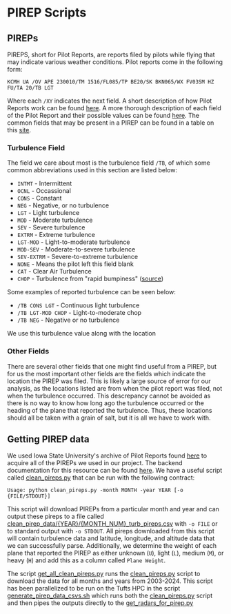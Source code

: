 # PIREP Scripts

## PIREPs

PIREPS, short for Pilot Reports, are reports filed by pilots while flying that may indicate various weather conditions. Pilot reports come in the following form:

```
KCMH UA /OV APE 230010/TM 1516/FL085/TP BE20/SK BKN065/WX FV03SM HZ FU/TA 20/TB LGT
```

Where each `/XY` indicates the next field. A short description of how Pilot Reports work can be found [here](https://skybrary.aero/articles/pilot-report-pirep). A more thorough description of each field of the Pilot Report and their possible values can be found [here](https://www.faa.gov/air_traffic/publications/atpubs/fs_html/chap8_section_1.html). The common fields that may be present in a PIREP can be found in a table on this [site](https://skybrary.aero/articles/pilot-report-pirep).

### Turbulence Field
The field we care about most is the turbulence field `/TB`, of which some common abbreviations used in this section are listed below:

* `INTMT` - Intermittent
* `OCNL` - Occassional
* `CONS` - Constant
* `NEG` - Negative, or no turbulence
* `LGT` - Light turbulence
* `MOD` - Moderate turbulence
* `SEV` - Severe turbulence
* `EXTRM` - Extreme turbulence
* `LGT-MOD` - Light-to-moderate turbulence
* `MOD-SEV` - Moderate-to-severe turbulence
* `SEV-EXTRM` - Severe-to-extreme turbulence
* `NONE` - Means the pilot left this field blank
* `CAT` - Clear Air Turbulence
* `CHOP` - Turbulence from "rapid bumpiness" ([source](https://www.faa.gov/air_traffic/publications/atpubs/pcg_html/glossary-c.html#$CHOP))

Some examples of reported turbulence can be seen below:
* `/TB CONS LGT` - Continuous light turbulence
* `/TB LGT-MOD CHOP` - Light-to-moderate chop
* `/TB NEG` - Negative or no turbulence

We use this turbulence value along with the location

### Other Fields
There are several other fields that one might find useful from a PIREP, but for us the most important other fields are the fields which indicate the location the PIREP was filed. This is likely a large source of error for our analysis, as the locations listed are from when the pilot report was filed, not when the turbulence occurred. This descrepancy cannot be avoided as there is no way to know how long ago the turbulence occurred or the heading of the plane that reported the turbulence. Thus, these locations should all be taken with a grain of salt, but it is all we have to work with.


## Getting PIREP data
We used Iowa State University's archive of Pilot Reports found [here](https://mesonet.agron.iastate.edu/request/gis/pireps.php) to acquire all of the PIREPs we used in our project. The backend documentation for this resource can be found [here](https://mesonet.agron.iastate.edu/cgi-bin/request/gis/pireps.py?help). We have a useful script called [clean_pireps.py](clean_pireps.py) that can be run with the following contract:

```
Usage: python clean_pireps.py -month MONTH -year YEAR [-o {FILE/STDOUT}]
```
This script will download PIREPs from a particular month and year and can output these pireps to a file called [clean_pirep_data/{YEAR}/{MONTH_NUM}_turb_pireps.csv](pireps/clean_pirep_data/2025/03_turb_pireps.csv) with `-o FILE` or to standard output with `-o STDOUT`. All pireps downloaded from this script will contain turbulence data and latitude, longitude, and altitude data that we can successfully parse. Additionally, we determine the weight of each plane that reported the PIREP as either unknown (`U`), light (`L`), medium (`M`), or heavy (`H`) and add this as a column called `Plane Weight`.

The script [get_all_clean_pireps.py](get_all_clean_pireps.py) runs the [clean_pireps.py](clean_pireps.py) script to download the data for all months and years from 2003-2024. This script has been parallelized to be run on the Tufts HPC in the script [generate_pirep_data_csvs.sh](../hpc_scripts/generate_pirep_data_csvs.sh) which runs both the [clean_pireps.py](clean_pireps.py) script and then pipes the outputs directly to the [get_radars_for_pirep.py](get_radars_for_pirep.py)